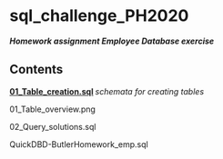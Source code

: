 # sql_challenge_PH2020
***Homework assignment  Employee Database exercise***
## Contents

<b> [01_Table_creation.sql](https://github.com/PHoogestraat/sql_challenge_PH2020/blob/main/EmployeeSQL/01_Table_creation.sql) </b>        <i> schemata for creating tables </i>

01_Table_overview.png

02_Query_solutions.sql

QuickDBD-ButlerHomework_emp.sql
